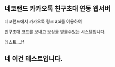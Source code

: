 
## 네코랜드 카카오톡 친구초대 연동 웹서버

네코랜드에서 카카오톡 링크 api를 이용하여 

친구초대 코드를 보내고 보상을 받을수있는 시스템입니다.

테스트....!f

## 네 이건 테스트입니다.